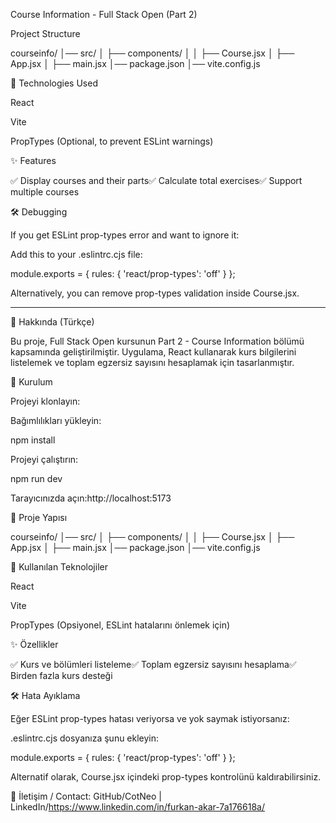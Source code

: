 Course Information - Full Stack Open (Part 2)

Project Structure
  
courseinfo/
│── src/
│   ├── components/
│   │   ├── Course.jsx
│   ├── App.jsx
│   ├── main.jsx
│── package.json
│── vite.config.js


🔧 Technologies Used

React

Vite

PropTypes (Optional, to prevent ESLint warnings)

✨ Features

✅ Display courses and their parts✅ Calculate total exercises✅ Support multiple courses

🛠 Debugging

If you get ESLint prop-types error and want to ignore it:

Add this to your .eslintrc.cjs file:

module.exports = {
  rules: {
    'react/prop-types': 'off'
  }
};

Alternatively, you can remove prop-types validation inside Course.jsx.

-----------------------------------------------------------------------

📌 Hakkında (Türkçe)

Bu proje, Full Stack Open kursunun Part 2 - Course Information bölümü kapsamında geliştirilmiştir. Uygulama, React kullanarak kurs bilgilerini listelemek ve toplam egzersiz sayısını hesaplamak için tasarlanmıştır.

🚀 Kurulum

Projeyi klonlayın:

Bağımlılıkları yükleyin:

npm install

Projeyi çalıştırın:

npm run dev

Tarayıcınızda açın:http://localhost:5173

📂 Proje Yapısı

courseinfo/
│── src/
│   ├── components/
│   │   ├── Course.jsx
│   ├── App.jsx
│   ├── main.jsx
│── package.json
│── vite.config.js


🔧 Kullanılan Teknolojiler

React

Vite

PropTypes (Opsiyonel, ESLint hatalarını önlemek için)

✨ Özellikler

✅ Kurs ve bölümleri listeleme✅ Toplam egzersiz sayısını hesaplama✅ Birden fazla kurs desteği

🛠 Hata Ayıklama

Eğer ESLint prop-types hatası veriyorsa ve yok saymak istiyorsanız:

.eslintrc.cjs dosyanıza şunu ekleyin:

module.exports = {
  rules: {
    'react/prop-types': 'off'
  }
};

Alternatif olarak, Course.jsx içindeki prop-types kontrolünü kaldırabilirsiniz.



📝 İletişim / Contact: GitHub/CotNeo | 
LinkedIn/https://www.linkedin.com/in/furkan-akar-7a176618a/ 
